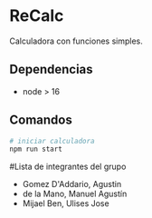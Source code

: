 # ReCalc

Calculadora con funciones simples.

## Dependencias

- node > 16

## Comandos

```bash
# iniciar calculadora
npm run start
```

#Lista de integrantes del grupo

- Gomez D'Addario, Agustin
- de la Mano, Manuel Agustín
- Mijael Ben, Ulises Jose

